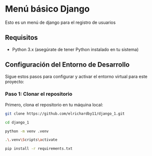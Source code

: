 # Menú básico Django 

Esto es un menú de django para el registro de usuarios

## Requisitos

- Python 3.x (asegúrate de tener Python instalado en tu sistema)

## Configuración del Entorno de Desarrollo

Sigue estos pasos para configurar y activar el entorno virtual para este proyecto:

### Paso 1: Clonar el repositorio

Primero, clona el repositorio en tu máquina local:

```bash
git clone https://github.com/elrichardby11/django_1.git

cd django_1

python -m venv .venv

.\.venv\Scripts\activate

pip install -r requirements.txt
